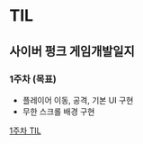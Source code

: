 # TIL

## 사이버 펑크 게임개발일지


### 1주차 (목표)
* 플레이어 이동, 공격, 기본 UI 구현
* 무한 스크롤 배경 구현

[1주차 TIL](https://github.com/seungdo1234/TIL/blob/main/23.03.14%20~%2023.03.20%20(1%EC%A3%BC%EC%B0%A8)/%2023.03.14%20~%2023.03.20%20(1%EC%A3%BC%EC%B0%A8).md)
